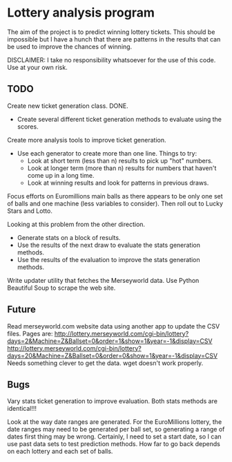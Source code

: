 # Lottery analysis program

The aim of the project is to predict winning lottery tickets.  This should be
impossible but I have a hunch that there are patterns in the results that can
be used to improve the chances of winning.

DISCLAIMER: I take no responsibility whatsoever for the use of this code.  Use
at your own risk.

## TODO

Create new ticket generation class. DONE.

* Create several different ticket generation methods to evaluate using the scores.

Create more analysis tools to improve ticket generation.

* Use each generator to create more than one line.  Things to try:
  * Look at short term (less than n) results to pick up "hot" numbers.
  * Look at longer term (more than n) results for numbers that haven't  come up in a long time.
  * Look at winning results and look for patterns in previous draws.

Focus efforts on Euromillions main balls as there appears to be only one set
of balls and one machine (less variables to consider).  Then roll out to Lucky
Stars and Lotto.

Looking at this problem from the other direction.

* Generate stats on a block of results.
* Use the results of the next draw to evaluate the stats generation methods.
* Use the results of the evaluation to improve the stats generation methods.

Write updater utility that fetches the Merseyworld data.
Use Python Beautiful Soup to scrape the web site.


## Future

Read merseyworld.com website data using another app to update the CSV files.
Pages are:
http://lottery.merseyworld.com/cgi-bin/lottery?days=2&Machine=Z&Ballset=0&order=1&show=1&year=-1&display=CSV
http://lottery.merseyworld.com/cgi-bin/lottery?days=20&Machine=Z&Ballset=0&order=0&show=1&year=-1&display=CSV
Needs something clever to get the data.  wget doesn't work properly.

## Bugs

Vary stats ticket generation to improve evaluation.  Both stats methods are identical!!!

Look at the way date ranges are generated.  For the EuroMillions lottery, the date ranges may need to be generated per ball set, so generating a range of
dates first thing may be wrong.  Certainly, I need to set a start date, so I
can use past data sets to test prediction methods.  How far to go back
depends on each lottery and each set of balls.

